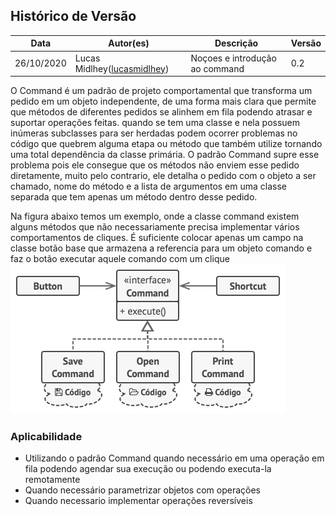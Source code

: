 ## Histórico de Versão

<table>
  <thead>
    <tr>
      <th>Data</th>
      <th>Autor(es)</th>
      <th>Descrição</th>
      <th>Versão</th>
    </tr>
  </thead>

  <tbody>
    <tr>
      <td>26/10/2020</td>
      <td>
        Lucas Midlhey(<a target="blank" href="https://github.com/lucasmidlhey">lucasmidlhey</a>)
      </td>
      <td>Noçoes e introdução ao command</td>
      <td>0.2</td>
    </tr>
  </tbody>
</table>
O Command é um padrão de projeto comportamental que transforma um pedido em um objeto independente, de uma forma mais clara que permite que métodos de diferentes pedidos se alinhem em fila podendo atrasar e suportar operações feitas.
quando se tem uma classe e nela possuem inúmeras subclasses para ser herdadas podem ocorrer problemas no código que quebrem alguma etapa ou método que também utilize tornando uma total dependência da classe primária. O padrão Command supre esse problema pois ele consegue que os métodos não enviem esse pedido diretamente, muito pelo contrario, ele detalha o pedido com o objeto a ser chamado, nome do método e a lista de argumentos em uma classe separada que tem apenas um método dentro desse pedido.

Na figura abaixo temos um exemplo, onde a classe command existem alguns métodos que não necessariamente precisa implementar vários comportamentos de cliques. É suficiente colocar apenas um campo na classe botão base que armazena a referencia para um objeto comando e faz o botão executar aquele comando com um clique
![Estrutura Command](../../images/design_patterns/command.png)

### Aplicabilidade

- Utilizando o padrão Command quando necessário em uma operação em fila podendo agendar sua execução ou podendo executa-la remotamente
- Quando necessário parametrizar objetos com operações
- Quando necessario implementar operações reversíveis
